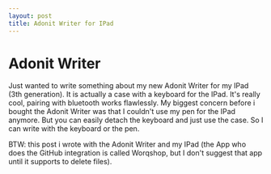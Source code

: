 ```yaml
---
layout: post
title: Adonit Writer for IPad
---
```


# Adonit Writer

Just wanted to write something about my new Adonit Writer for my IPad (3th generation). It is actually a case with a keyboard for the IPad. It's really cool, pairing with bluetooth works flawlessly. My biggest concern before i bought the Adonit Writer was that I couldn't use my pen for the IPad anymore. But you can easily detach the keyboard and just use the case. So I can write with the keyboard or the pen. 

BTW: this post i wrote with the Adonit Writer and my IPad (the App who does the GitHub integration is called Worqshop, but I don't suggest that app until it supports to delete files).